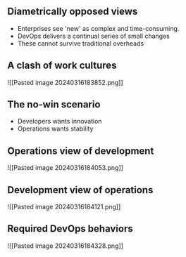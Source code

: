 ## Diametrically opposed views
- Enterprises see 'new' as complex and time-consuming.
- DevOps delivers a continual series of small changes
- These cannot survive traditional overheads

## A clash of work cultures

![[Pasted image 20240316183852.png]]

## The no-win scenario
- Developers wants innovation
- Operations wants stability 

## Operations view of development
![[Pasted image 20240316184053.png]]

## Development view of operations

![[Pasted image 20240316184121.png]]

## Required DevOps behaviors

![[Pasted image 20240316184328.png]]


